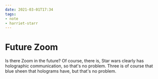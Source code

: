 ```yaml
---
date: 2021-03-01T17:34
tags:
- note
- harriet-starr
---
```


# Future Zoom

Is there Zoom in the future? Of course, there is, Star wars clearly has
holographic communication, so that's no problem. Three is of course that
blue sheen that holograms have, but that's no problem.